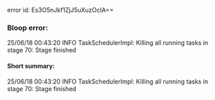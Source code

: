 error id: Es3O5nJkf1ZjJ5uXuzOcIA==
### Bloop error:

25/06/18 00:43:20 INFO TaskSchedulerImpl: Killing all running tasks in stage 70: Stage finished
#### Short summary: 

25/06/18 00:43:20 INFO TaskSchedulerImpl: Killing all running tasks in stage 70: Stage finished